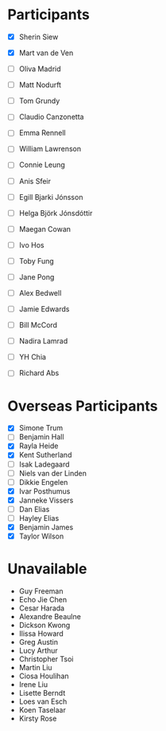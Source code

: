 # Participants 

- [x] Sherin Siew
- [x] Mart van de Ven
- [ ] Oliva Madrid
- [ ] Matt Nodurft
- [ ] Tom Grundy
- [ ] Claudio Canzonetta
- [ ] Emma Rennell
- [ ] William Lawrenson
- [ ] Connie Leung
- [ ] Anis Sfeir
- [ ] Egill Bjarki Jónsson
- [ ] Helga Björk Jónsdóttir
- [ ] Maegan Cowan
- [ ] Ivo Hos
- [ ] Toby Fung
- [ ] Jane Pong
- [ ] Alex Bedwell
- [ ] Jamie Edwards
- [ ] Bill McCord
- [ ] Nadira Lamrad
- [ ] YH Chia
- [ ] Richard Abs


# Overseas Participants 

- [x] Simone Trum
- [ ] Benjamin Hall
- [x] Rayla Heide
- [x] Kent Sutherland
- [ ] Isak Ladegaard
- [ ] Niels van der Linden
- [ ] Dikkie Engelen
- [x] Ivar Posthumus
- [x] Janneke Vissers
- [ ] Dan Elias
- [ ] Hayley Elias
- [x] Benjamin James
- [x] Taylor Wilson

# Unavailable

- Guy Freeman
- Echo Jie Chen
- Cesar Harada
- Alexandre Beaulne
- Dickson Kwong
- Ilissa Howard
- Greg Austin
- Lucy Arthur
- Christopher Tsoi
- Martin Liu
- Ciosa Houlihan
- Irene Liu
- Lisette Berndt
- Loes van Esch
- Koen Taselaar
- Kirsty Rose

